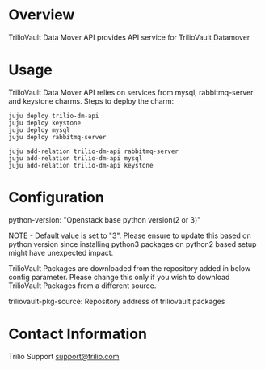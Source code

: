 # Overview

TrilioVault Data Mover API provides API service for TrilioVault Datamover

# Usage

TrilioVault Data Mover API relies on services from mysql, rabbitmq-server
and keystone charms. Steps to deploy the charm:

    juju deploy trilio-dm-api
    juju deploy keystone
    juju deploy mysql
    juju deploy rabbitmq-server

    juju add-relation trilio-dm-api rabbitmq-server
    juju add-relation trilio-dm-api mysql
    juju add-relation trilio-dm-api keystone

# Configuration

python-version: "Openstack base python version(2 or 3)"

NOTE - Default value is set to "3". Please ensure to update this based on python version since installing
       python3 packages on python2 based setup might have unexpected impact.

TrilioVault Packages are downloaded from the repository added in below config parameter. Please change this only if you wish to download
TrilioVault Packages from a different source.

triliovault-pkg-source: Repository address of triliovault packages

# Contact Information

Trilio Support <support@trilio.com>
